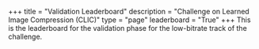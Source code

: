 +++
title = "Validation Leaderboard"
description = "Challenge on Learned Image Compression (CLIC)"
type = "page"
leaderboard = "True"
+++
This is the leaderboard for the validation phase for the low-bitrate track of the challenge.
